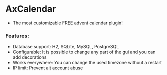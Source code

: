 # AxCalendar

* The most customizable FREE advent calendar plugin!

### Features:
* Database support: H2, SQLite, MySQL, PostgreSQL
* Configurable: It is possible to change any part of the gui and you can add decorations
* Works everywhere: You can change the used timezone without a restart
* IP limit: Prevent alt account abuse